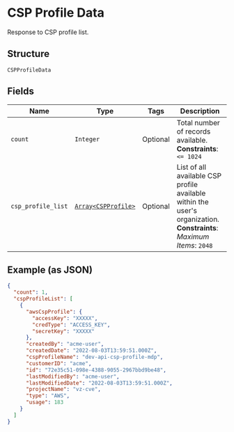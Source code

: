 
# CSP Profile Data

Response to CSP profile list.

## Structure

`CSPProfileData`

## Fields

| Name | Type | Tags | Description |
|  --- | --- | --- | --- |
| `count` | `Integer` | Optional | Total number of records available.<br>**Constraints**: `<= 1024` |
| `csp_profile_list` | [`Array<CSPProfile>`](../../doc/models/csp-profile.md) | Optional | List of all available CSP profile available within the user's organization.<br>**Constraints**: *Maximum Items*: `2048` |

## Example (as JSON)

```json
{
  "count": 1,
  "cspProfileList": [
    {
      "awsCspProfile": {
        "accessKey": "XXXXX",
        "credType": "ACCESS_KEY",
        "secretKey": "XXXXX"
      },
      "createdBy": "acme-user",
      "createdDate": "2022-08-03T13:59:51.000Z",
      "cspProfileName": "dev-api-csp-profile-mdp",
      "customerID": "acme",
      "id": "72e35c51-098e-4388-9055-2967bbd9be48",
      "lastModifiedBy": "acme-user",
      "lastModifiedDate": "2022-08-03T13:59:51.000Z",
      "projectName": "vz-cve",
      "type": "AWS",
      "usage": 183
    }
  ]
}
```

